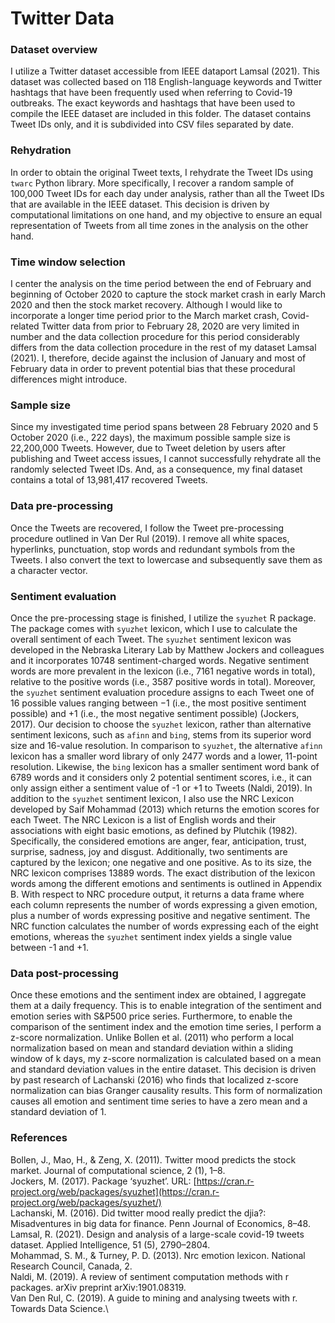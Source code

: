 # Twitter Data

### Dataset overview
I utilize a Twitter dataset accessible from IEEE dataport Lamsal (2021). This dataset was collected based on 118 English-language keywords and Twitter hashtags that have been frequently used when referring to Covid-19 outbreaks. The exact keywords and hashtags that have been used to compile the IEEE dataset are included in this folder. The dataset contains Tweet IDs only, and it is subdivided into CSV files separated by date. 

### Rehydration
In order to obtain the original Tweet texts, I rehydrate the Tweet IDs using `twarc` Python library. More specifically, I recover a random sample of 100,000 Tweet IDs for each day under analysis, rather than all the Tweet IDs that are available in the IEEE dataset. This decision is driven by computational limitations on one hand, and my objective to ensure an equal representation of Tweets from all time zones in the analysis on the other hand. 

### Time window selection
I center the analysis on the time period between the end of February and beginning of October 2020 to capture the stock market crash in early
March 2020 and then the stock market recovery. Although I would like to incorporate a longer time period prior to the March market crash,
Covid-related Twitter data from prior to February 28, 2020 are very limited in number and the data collection procedure for this period
considerably differs from the data collection procedure in the rest of my dataset Lamsal (2021). I, therefore, decide against the
inclusion of January and most of February data in order to prevent potential bias that these procedural differences might introduce. 

### Sample size
Since my investigated time period spans between 28 February 2020 and 5 October 2020 (i.e., 222 days), the maximum possible sample size is 22,200,000 Tweets. However, due to Tweet deletion by users after publishing and Tweet access issues, I cannot successfully rehydrate all the randomly selected Tweet IDs. And, as a consequence, my final dataset contains a total of 13,981,417 recovered Tweets. 

### Data pre-processing
Once the Tweets are recovered, I follow the Tweet pre-processing procedure outlined in Van Der Rul (2019). I remove all white spaces, hyperlinks, punctuation, stop words and redundant symbols from the Tweets. I also convert the text to lowercase and subsequently save them as a character
vector. 

### Sentiment evaluation
Once the pre-processing stage is finished, I utilize the `syuzhet` R package. The package comes with `syuzhet` lexicon, which I
use to calculate the overall sentiment of each Tweet. The `syuzhet` sentiment lexicon was developed in the Nebraska Literary Lab by Matthew
Jockers and colleagues and it incorporates 10748 sentiment-charged words. Negative sentiment words are more prevalent in the lexicon (i.e., 7161 negative words in total), relative to the positive words (i.e., 3587 positive words in total). Moreover, the `syuzhet` sentiment evaluation procedure assigns to each Tweet one of 16 possible values ranging between −1 (i.e., the most positive sentiment possible) and +1
(i.e., the most negative sentiment possible) (Jockers, 2017). Our decision to choose the `syuzhet` lexicon, rather than alternative
sentiment lexicons, such as `afinn` and `bing`, stems from its superior word size and 16-value resolution. In comparison to `syuzhet`, the alternative `afinn` lexicon has a smaller word library of only 2477 words and a lower, 11-point resolution. Likewise, the `bing` lexicon has a smaller sentiment word bank of 6789 words and it considers only 2 potential sentiment scores, i.e., it can only assign either a sentiment value of -1 or +1 to Tweets (Naldi, 2019). In addition to the `syuzhet` sentiment lexicon, I also use the NRC Lexicon developed by Saif Mohammad (2013) which returns the emotion scores for each Tweet. The NRC Lexicon is a list of English words and their associations with eight basic emotions, as defined by Plutchik (1982). Specifically, the considered emotions are anger, fear, anticipation, trust, surprise, sadness, joy and disgust. Additionally, two sentiments are captured by the lexicon; one negative and one positive. As to its size, the NRC lexicon comprises 13889 words. The exact distribution of the lexicon words among the different emotions and sentiments is outlined in Appendix B. With respect to NRC procedure output, it returns a data frame where each column represents the number of words expressing a given emotion, plus a number of words expressing positive and negative sentiment. The NRC function calculates the number of words expressing each of the eight emotions, whereas the `syuzhet` sentiment index yields a single value between -1 and +1.

### Data post-processing
Once these emotions and the sentiment index are obtained, I aggregate them at a daily frequency. This is to enable integration of the sentiment and emotion series with S&P500 price series. Furthermore, to enable the comparison of the sentiment index and the emotion time series, I perform a z-score normalization. Unlike Bollen et al. (2011) who perform a local normalization based on mean and standard deviation within a sliding window of k days, my z-score normalization is calculated based on a mean and standard deviation values in the entire dataset. This decision is driven by past research of Lachanski (2016) who finds that localized z-score normalization can bias Granger causality results. This form of normalization causes all emotion and sentiment time series to have a zero mean and a standard deviation of 1.

### References
Bollen, J., Mao, H., & Zeng, X. (2011). Twitter mood predicts the stock market. Journal of computational science, 2 (1), 1–8.\
Jockers, M. (2017). Package ‘syuzhet’. URL: [https://cran.r-project.org/web/packages/syuzhet](https://cran.r-project.org/web/packages/syuzhet/) \
Lachanski, M. (2016). Did twitter mood really predict the djia?: Misadventures in big data for finance. Penn Journal of Economics, 8–48.\
Lamsal, R. (2021). Design and analysis of a large-scale covid-19 tweets dataset. Applied Intelligence, 51 (5), 2790–2804.\
Mohammad, S. M., & Turney, P. D. (2013). Nrc emotion lexicon. National Research Council, Canada, 2.\
Naldi, M. (2019). A review of sentiment computation methods with r packages. arXiv preprint arXiv:1901.08319.\
Van Den Rul, C. (2019). A guide to mining and analysing tweets with r. Towards Data Science.\
